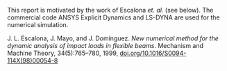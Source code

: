 This report is motivated by the work of Escalona *et. al.* (see below). The commercial code ANSYS Explicit Dynamics and LS-DYNA are used for the numerical simulation.

J. L. Escalona, J. Mayo, and J. Domínguez. *New numerical method for the dynamic analysis of impact loads in flexible beams*. Mechanism and Machine Theory, 34(5):765–780, 1999, [doi.org/10.1016/S0094-114X(98)00054-8](https://doi.org/10.1016/S0094-114X(98)00054-8)
